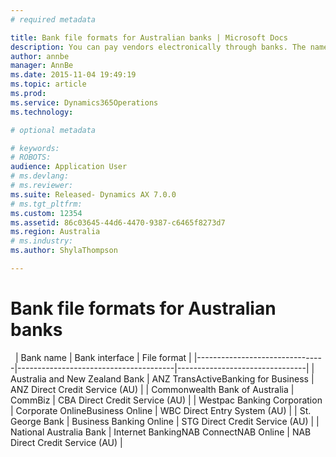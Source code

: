 ```yaml
---
# required metadata

title: Bank file formats for Australian banks | Microsoft Docs
description: You can pay vendors electronically through banks. The names of the banks and the file formats that they accept for the electronic payments are listed in this topic. 
author: annbe
manager: AnnBe
ms.date: 2015-11-04 19:49:19
ms.topic: article
ms.prod: 
ms.service: Dynamics365Operations
ms.technology: 

# optional metadata

# keywords: 
# ROBOTS: 
audience: Application User
# ms.devlang: 
# ms.reviewer: 
ms.suite: Released- Dynamics AX 7.0.0
# ms.tgt_pltfrm: 
ms.custom: 12354
ms.assetid: 86c03645-44d6-4470-9387-c6465f8273d7
ms.region: Australia
# ms.industry: 
ms.author: ShylaThompson

---
```


# Bank file formats for Australian banks

 
| Bank name                      | Bank interface                        | File format                    |
|--------------------------------|---------------------------------------|--------------------------------|
| Australia and New Zealand Bank | ANZ TransActiveBanking for Business   | ANZ Direct Credit Service (AU) |
| Commonwealth Bank of Australia | CommBiz                               | CBA Direct Credit Service (AU) |
| Westpac Banking Corporation    | Corporate OnlineBusiness Online       | WBC Direct Entry System (AU)   |
| St. George Bank                | Business Banking Online               | STG Direct Credit Service (AU) |
| National Australia Bank        | Internet BankingNAB ConnectNAB Online | NAB Direct Credit Service (AU) |



